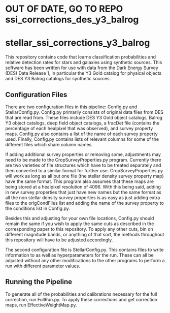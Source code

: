 # OUT OF DATE, GO TO REPO ssi_corrections_des_y3_balrog

# stellar_ssi_corrections_y3_balrog

This repository contains code that learns classification probabilities and relative detection rates for stars and galaxies using synthetic sources.
This software has been written for use with data from the Dark Energy Survey (DES) Data Release 1, in particular the Y3 Gold catalog for physical objects and DES Y3 Balrog catalogs for synthetic sources.

## Configuration Files

There are two configuration files in this pipeline: Config.py and StellarConfig.py.
Config.py primarily consists of original data files from DES that are read from.
These files include DES Y3 Gold object catalogs, Balrog Y3 object catalogs, deep field object catalogs, a fracDet file (contains the percentage of each healpixel that was observed), and survey property maps.
Config.py also contains a list of the name of each survey property used.
Finally, Config.py contains lists of relevant columns for some of the different files which share column names.

If adding additional survey properties or removing some, adjustments may need to be made to the CropSurveyProperties.py program.
Currently there are two varieties of file structures which have to be treated separately and then converted to a similar format for further use.
CropSurveyProperties.py will work as long as all but one file (the stellar density survey property map) have the same format.
This program also assumes that these maps are being stored at a healpixel resolution of 4096.
With this being said, adding in new survey properties that just have new names but the same format as all the non stellar density survey properties is as easy as just adding extra files to the origCondFiles list and adding the name of the survey property to the conditions list in Config.py.

Besides this and adjusting for your own file locations, Config.py should remain the same if you wish to apply the same cuts as described in the corresponding paper to this repository.
To apply any other cuts, bin on different magnitude bands, or anything of that sort, the methods throughout this repository will have to be adjusted accordingly.

The second configuration file is StellarConfig.py.
This contains files to write information to as well as hyperparameters for the run.
These can all be adjusted without any other modifications to the other programs to perform a run with different parameter values.

## Running the Pipeline

To generate all of the probabilities and calibrations necessary for the full correction, run FullRun.py.
To apply these corrections and get correction maps, run EffectiveWeightMap.py.
